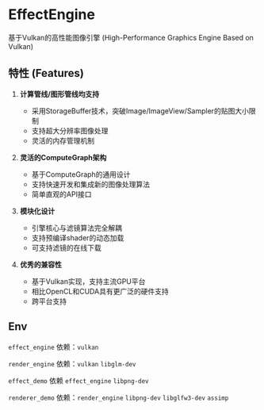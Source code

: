 # EffectEngine

基于Vulkan的高性能图像引擎 (High-Performance Graphics Engine Based on Vulkan)

## 特性 (Features)
1. **计算管线/图形管线均支持**
   - 采用StorageBuffer技术，突破Image/ImageView/Sampler的贴图大小限制
   - 支持超大分辨率图像处理
   - 灵活的内存管理机制

2. **灵活的ComputeGraph架构**
   - 基于ComputeGraph的通用设计
   - 支持快速开发和集成新的图像处理算法
   - 简单直观的API接口

3. **模块化设计**
   - 引擎核心与滤镜算法完全解耦
   - 支持预编译shader的动态加载
   - 可支持滤镜的在线下载

4. **优秀的兼容性**
   - 基于Vulkan实现，支持主流GPU平台
   - 相比OpenCL和CUDA具有更广泛的硬件支持
   - 跨平台支持

## Env
`effect_engine` 依赖：`vulkan`

`render_engine` 依赖：`vulkan` `libglm-dev`

`effect_demo` 依赖 `effect_engine` `libpng-dev`

`renderer_demo` 依赖：`render_engine` `libpng-dev` `libglfw3-dev` `assimp`